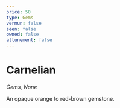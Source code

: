 ```yaml
---
price: 50
type: Gems
vermun: false
seen: false
owned: false
attunement: false
---
```

# Carnelian

*Gems, None*

An opaque orange to red-brown gemstone.